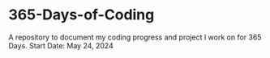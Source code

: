 # 365-Days-of-Coding
A repository to document my coding progress and project I work on for 365 Days.
Start Date: May 24, 2024
